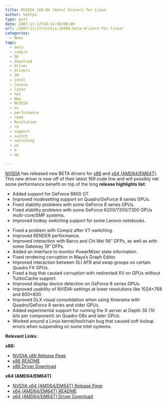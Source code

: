 ```yaml
---
title: NVIDIA 169.04 (beta) Drivers for Linux
author: Sathya
type: post
date: 2007-11-17T10:14:58+00:00
url: /2007/11/17/nvidia-16904-beta-drivers-for-linux/
categories:
  - News
tags:
  - beta
  - compiz
  - DE
  - download
  - driver
  - drivers
  - IM
  - intel
  - lenovo
  - linux
  - net
  - New
  - NVIDIA
  - os
  - performance
  - read
  - Resolution
  - rm
  - support
  - switch
  - switching
  - ux
  - X
  - xp

---
```

[NVIDIA][1] has released new BETA drivers for [x86][2] and [x64 (AMD64/EM64T)][3]. This new driver is now off of their latest 169 code line and will possibly net some performance benefit on top of the long **release highlights list**:

  * Added support for GeForce 8800 GT.
  * Improved modesetting support on Quadro/GeForce 8 series GPUs.
  * Fixed stability problems with some GeForce 8 series GPUs.
  * Fixed stability problems with some GeForce 6200/7200/7300 GPUs multi-core/SMP systems.
  * Improved hotkey switching support for some Lenovo notebooks.

<!--more-->

  * Fixed a problem with Compiz after VT-switching.
  * Improved RENDER performance.
  * Improved interaction with Barco and Chi Mei 56&#8243; DFPs, as well as with some Gateway 19&#8243; DFPs.
  * Added an interface to monitor PowerMizer state information.
  * Fixed rendering corruption in Maya&#8217;s Graph Editor.
  * Improved interaction between SLI AFR and swap groups on certain Quadro FX GPUs.
  * Fixed a bug that caused corruption with redirected XV on GPUs without TurboCache support.
  * Improved display device detection on GeForce 8 series GPUs.
  * Improved usability of NVIDIA-settings at lower resolutions like 1024&#215;768 and 800&#215;600.
  * Improved GLX visual consolidation when using Xinerama with Quadro/GeForce 8 series and older GPUs.
  * Added experimental support for running the X server at Depth 30 (10 bits per component) on Quadro G8x and later GPUs.
  * Worked around a Linux kernel/toolchain bug that caused soft lockup errors when suspending on some Intel systems.

**Relevant Links:**

**x86:**

  * [NVIDIA x86 Release Page][2]
  * [x86 README][4]
  * [x86 Driver Download][5]

**x64 (AMD64/EM64T)**

  * [NVIDIA x64 (AMD64/EM64T) Release Page][3]
  * [x64 (AMD64/EM64T) README][6]
  * [x64 (AMD64/EM64T) Driver Download][7]

 [1]: http://www.nvidia.com/
 [2]: http://www.nvidia.com/object/linux_display_ia32_169.04.html
 [3]: http://www.nvidia.com/object/linux_display_amd64_169.04.html
 [4]: http://us.download.nvidia.com/XFree86/Linux-x86/169.04/README/index.html
 [5]: http://us.download.nvidia.com/XFree86/Linux-x86/169.04/NVIDIA-Linux-x86-169.04-pkg1.run
 [6]: http://us.download.nvidia.com/XFree86/Linux-x86_64/169.04/README/index.html
 [7]: http://us.download.nvidia.com/XFree86/Linux-x86_64/169.04/NVIDIA-Linux-x86_64-169.04-pkg2.run